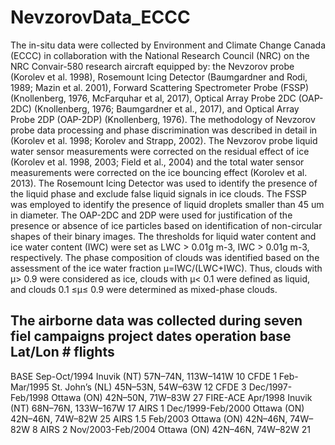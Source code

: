 # NevzorovData_ECCC

The in-situ data were collected by Environment and Climate Change Canada (ECCC) in collaboration with the National Research Council (NRC) on the NRC Convair-580 research aircraft equipped by: the Nevzorov probe (Korolev et al. 1998), Rosemount Icing Detector (Baumgardner and Rodi, 1989; Mazin et al. 2001), Forward Scattering Spectrometer Probe (FSSP) (Knollenberg, 1976, McFarquhar et al, 2017), Optical Array Probe 2DC (OAP-2DC) (Knollenberg, 1976; Baumgardner et al., 2017), and Optical Array Probe 2DP (OAP-2DP) (Knollenberg, 1976).
The methodology of Nevzorov probe data processing and phase discrimination was described in detail in (Korolev et al. 1998; Korolev and Strapp, 2002). The Nevzorov probe liquid water sensor measurements were corrected on the residual effect of ice (Korolev et al. 1998, 2003; Field et al., 2004) and the total water sensor measurements were corrected on the ice bouncing effect (Korolev et al. 2013). The Rosemount Icing Detector was used to identify the presence of the liquid phase and exclude false liquid signals in ice clouds. The FSSP was employed to identify the presence of liquid droplets smaller than 45 um in diameter. The OAP-2DC and 2DP were used for justification of the presence or absence of ice particles based on identification of non-circular shapes of their binary images. 
The thresholds for liquid water content and ice water content (IWC) were set as LWC > 0.01g m-3, IWC > 0.01g m-3, respectively. The phase composition of clouds was identified based on the assessment of the ice water fraction μ=IWC/(LWC+IWC). Thus, clouds with μ> 0.9 were considered as ice, clouds with μ< 0.1 were defined as liquid, and clouds 0.1 ≤μ≤ 0.9 were determined as mixed-phase clouds. 

The airborne data was collected during seven fiel campaigns 
project	  dates	           operation base	            Lat/Lon        # flights
--------------------------------------------------------------------------------                                                   
BASE	    Sep-Oct/1994	      Inuvik (NT)	          57N–74N,  113W–141W	  10
CFDE 1	  Feb-Mar/1995	      St. John’s (NL)	      45N–53N,  54W–63W	    12
CFDE 3	  Dec/1997-Feb/1998	  Ottawa (ON) 	        42N–50N,  71W–83W	    27
FIRE-ACE	Apr/1998	          Inuvik (NT)	          68N–76N,  133W–167W	  17
AIRS 1	  Dec/1999-Feb/2000	  Ottawa (ON)	          42N–46N,  74W–82W	    25
AIRS 1.5	Feb/2003	          Ottawa (ON)	          42N–46N,  74W–82W	    8
AIRS 2	  Nov/2003-Feb/2004 	Ottawa (ON)	          42N–46N, 74W–82W	    21

